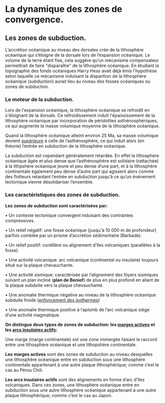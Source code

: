 # La dynamique des zones de convergence.

## Les zones de subduction.

L’accrétion océanique au niveau des dorsales crée de la lithosphère océanique qui s’éloigne de la dorsale lors de l’expansion océanique. Le volume de la terre étant fixe, cela suggère qu’un mécanisme compensateur permettrait de faire "disparaître" de la lithosphère océanique. En étudiant la topographie des fonds océaniques Harry Hess avait déjà émis l’hypothèse selon laquelle ce mécanisme induisant la disparition de la lithosphère océanique (subduction) aurait lieu au niveau des fosses océaniques ou zones de subduction.

### Le moteur de la subduction.

Lors de l'expansion océanique, la lithosphère océanique se refroidit en s'éloignant de la dorsale. Ce refroidissement induit l'épaississement de la lithosphère océanique par incorporation de péridotites asthénosphériques, ce qui augmente la masse volumique moyenne de la lithosphère océanique. 

Quand la lithosphère océanique atteint environ 25 Ma, sa masse volumique devient <a href="https://ipfs.io/ipfs/QmX6THvEazf5ZAzf3ueanXqkzDUH6Uwfo21Y7ziEci3ZtP">supérieure</a> à celle de l’asthénosphère, ce qui induit alors (en théorie) l’entrée en subduction de la lithosphère océanique. 

La subduction est cependant généralement retardée. En effet la lithosphère océanique âgée et plus dense que l’asthénosphère est solidaire (rattachée) à la lithpshère océanique jeune et peu dense d’une part, et à la lithosphère continentale également peu dense d’autre part qui agissent alors comme des flotteurs retardant l’entrée en subduction jusqu’à ce qu’un événement tectonique vienne désolidariser l’ensemble.


### Les caractéristiques des zones de subduction.


**Les zones de subduction sont caractérisées par:**

• Un contexte tectonique convergent induisant des contraintes compressives.

• Un relief négatif: une fosse océanique (jusqu'à 10 000 m de profondeur) parfois comblée par un prisme d’accrétion sédimentaire (Barbade).

• Un relief positif: cordillère ou alignement d'îles volcaniques (parallèles à la fosse) 

• Une activité volcanique: arc volcanique (continental ou insulaire) toujours situé sur la plaque chevauchante.

• Une activité sismique: caractérisée par l’alignement des foyers sismiques suivant un plan incliné (**plan de Beniof**) de plus en plus profond en allant de la plaque subduite vers la plaque chevauchante.

• Une anomalie thermique négative au niveau de la lithosphère océanique subduite froide (<a href="https://ipfs.io/ipfs/QmYGWFiF7Z9LdxctXWtVNDgvQKgwirkqBqiBpMxW4Sb1yd">enfoncement des isothermes</a>)

• Une anomalie thermique positive à l’aplomb de l’arc volcanique siège d’une activité magmatique.

**On distingue deux types de zones de subduction: les <a href="https://ipfs.io/ipfs/QmQKy3Hjs27PBRMcdksCVeymB8BDuwyC9yKbGiu1vznidK">marges actives</a> et les <a href="https://ipfs.io/ipfs/QmcbnJRWeZCfiyjJ7zy1W8HGBQbKwvE7Ay85CuAF1MtbtT">arcs insulaires actifs</a>:**

Une marge (marge continentale) est une zone immergée faisant le raccord entre une lithosphère océanique et une lithopshère continentale.

**Les marges actives** sont des zones de subduction au niveau desquelles une lithosphère océanique entre en subduction sous une lithosphère continentale appartenant à une autre plaque lithosphérique; comme c’est le cas au Pérou Chili.

**Les arcs insulaires actifs** sont des alignements en forme d’arc d’îles volcaniques. Dans ces zones, une lithosphère océanique entre en subduction sous une autre lithosphère océanique appartenant à une autre plaque lithosphérique; comme c’est le cas au Japon. 
